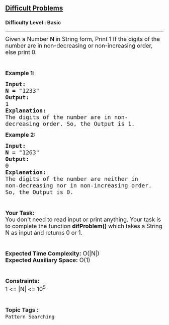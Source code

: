 <h2><a href="https://www.geeksforgeeks.org/problems/difficult-problems1303/1?page=1&category=Pattern%20Searching&sortBy=submissions">Difficult Problems</a></h2><h3>Difficulty Level : Basic</h3><hr><div class="problems_problem_content__Xm_eO"><p><span style="font-size:18px">Given a Number <strong>N </strong>in String form, Print 1 If the digits of the number are in non-decreasing or non-increasing order, else print 0.</span></p>

<p>&nbsp;</p>

<p><span style="font-size:18px"><strong>Example 1:</strong></span></p>

<pre><span style="font-size:18px"><strong>Input:</strong></span>
<span style="font-size:18px"><strong>N = </strong>"1233"</span>
<span style="font-size:18px"><strong>Output:</strong></span>
<span style="font-size:18px">1</span>
<span style="font-size:18px"><strong>Explanation:</strong></span>
<span style="font-size:18px">The digits of the number are in non-
decreasing order. So, the Output is 1.</span></pre>

<p><span style="font-size:18px"><strong>Example 2:</strong></span></p>

<pre><span style="font-size:18px"><strong>Input:</strong></span>
<span style="font-size:18px"><strong>N = </strong>"1263"</span>
<span style="font-size:18px"><strong>Output:</strong></span>
<span style="font-size:18px">0</span>
<span style="font-size:18px"><strong>Explanation:</strong></span>
<span style="font-size:18px">The digits of the number are neither in
non-decreasing nor in non-increasing order.
So, the Output is 0.</span></pre>

<p>&nbsp;</p>

<p><span style="font-size:18px"><strong>Your Task:</strong><br>
You don't need to read input or print anything. Your task is to complete the function <strong>difProblem()</strong> which takes a String N as input and returns 0 or 1.</span></p>

<p>&nbsp;</p>

<p><span style="font-size:18px"><strong>Expected Time Complexity:</strong> O(|N|)<br>
<strong>Expected Auxiliary Space:</strong> O(1)</span></p>

<p>&nbsp;</p>

<p><span style="font-size:18px"><strong>Constraints:</strong></span><br>
<span style="font-size:18px">1 &lt;= |N| &lt;= 10<sup>5</sup></span></p>
</div><br><p><span style=font-size:18px><strong>Topic Tags : </strong><br><code>Pattern Searching</code>&nbsp;